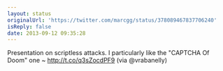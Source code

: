 ```yaml
---
layout: status
originalUrl: 'https://twitter.com/marcgg/status/378089467837706240'
isReply: false
date: 2013-09-12 09:35:28
---
```


Presentation on scriptless attacks. I particularly like the "CAPTCHA Of Doom" one ~ http://t.co/q3sZocdPF9 (via @vrabanelly)
